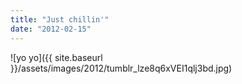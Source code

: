 ```yaml
---
title: "Just chillin'"
date: "2012-02-15"
---
```


![yo yo]({{ site.baseurl }}/assets/images/2012/tumblr_lze8q6xVEI1qlj3bd.jpg)
